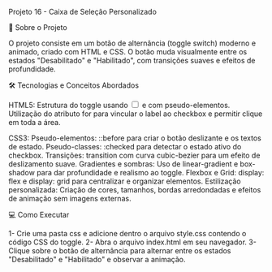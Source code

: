 Projeto 16 - Caixa de Seleção Personalizado

🚀 Sobre o Projeto

O projeto consiste em um botão de alternância (toggle switch) moderno e animado, criado com HTML e CSS. O botão muda visualmente entre os estados "Desabilitado" e "Habilitado", com transições suaves e efeitos de profundidade.

🛠️ Tecnologias e Conceitos Abordados

HTML5:
Estrutura do toggle usando <input type="checkbox"> e <label> com pseudo-elementos.
Utilização do atributo for para vincular o label ao checkbox e permitir clique em toda a área.

CSS3:
Pseudo-elementos: ::before para criar o botão deslizante e os textos de estado.
Pseudo-classes: :checked para detectar o estado ativo do checkbox.
Transições: transition com curva cubic-bezier para um efeito de deslizamento suave.
Gradientes e sombras: Uso de linear-gradient e box-shadow para dar profundidade e realismo ao toggle.
Flexbox e Grid: display: flex e display: grid para centralizar e organizar elementos.
Estilização personalizada: Criação de cores, tamanhos, bordas arredondadas e efeitos de animação sem imagens externas.

💻 Como Executar

1- Crie uma pasta css e adicione dentro o arquivo style.css contendo o código CSS do toggle.
2- Abra o arquivo index.html em seu navegador.
3- Clique sobre o botão de alternância para alternar entre os estados "Desabilitado" e "Habilitado" e observar a animação.

